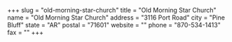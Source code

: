 +++
slug = "old-morning-star-church"
title = "Old Morning Star Church"
name = "Old Morning Star Church"
address = "3116 Port Road"
city = "Pine Bluff"
state = "AR"
postal = "71601"
website = ""
phone = "870-534-1413"
fax = ""
+++
